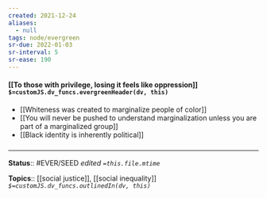 ```yaml
---
created: 2021-12-24 
aliases:
  - null
tags: node/evergreen
sr-due: 2022-01-03
sr-interval: 5
sr-ease: 190
---
```


#### [[To those with privilege, losing it feels like oppression]] `$=customJS.dv_funcs.evergreenHeader(dv, this)`


- [[Whiteness was created to marginalize people of color]]
- [[You will never be pushed to understand marginalization unless you are part of a marginalized group]]
 - [[Black identity is inherently political]]

### <hr class="footnote"/>

**Status**:: #EVER/SEED
*edited `=this.file.mtime`*

**Topics**:: [[social justice]], [[social inequality]]
*`$=customJS.dv_funcs.outlinedIn(dv, this)`*


